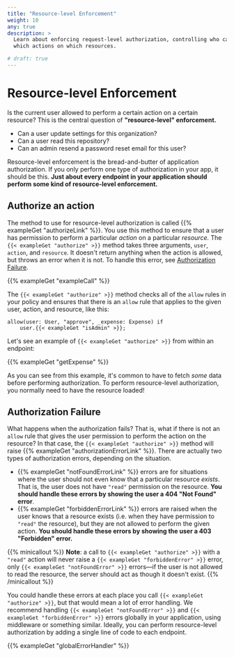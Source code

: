 ```yaml
---
title: "Resource-level Enforcement"
weight: 10
any: true
description: >
  Learn about enforcing request-level authorization, controlling who can perform
  which actions on which resources.

# draft: true
---
```


# Resource-level Enforcement

Is the current user allowed to perform a certain action on a certain resource?
This is the central question of **"resource-level" enforcement.**

- Can a user update settings for this organization?
- Can a user read this repository?
- Can an admin resend a password reset email for this user?

Resource-level enforcement is the bread-and-butter of application authorization.
If you only perform one type of authorization in your app, it should be
this. **Just about every endpoint in your application should perform some kind
of resource-level enforcement.**

## Authorize an action

The method to use for resource-level authorization is called {{% exampleGet "authorizeLink" %}}. You use this method to ensure that
a user has permission to perform a particular _action_ on a particular _resource._
The `{{< exampleGet "authorize" >}}` method takes three arguments, `user`, `action`, and `resource`.
It doesn't return anything when the action is allowed, but throws an error when
it is not. To handle this error, see [Authorization
Failure](#authorization-failure).

<!-- You'll see this method in a lot of our guides and examples, because it's the
simplest way to use Oso in your app. -->

{{% exampleGet "exampleCall" %}}

The `{{< exampleGet "authorize" >}}` method checks all of the `allow` rules in your policy and
ensures that there is an `allow` rule that applies to the given user,
action, and resource, like this:

```polar
allow(user: User, "approve", _expense: Expense) if
    user.{{< exampleGet "isAdmin" >}};
```

Let's see an example of `{{< exampleGet "authorize" >}}` from within an endpoint:

{{% exampleGet "getExpense" %}}

As you can see from this example, it's common to have to fetch _some_ data
before performing authorization. To perform resource-level authorization, you
normally need to have the resource loaded!

## Authorization Failure

What happens when the authorization fails? That is, what if there is not an
`allow` rule that gives the user permission to perform the action on the
resource? In that case, the `{{< exampleGet "authorize" >}}` method will raise
{{% exampleGet "authorizationErrorLink" %}}. There are actually two types of authorization
errors, depending on the situation.

- {{% exampleGet "notFoundErrorLink" %}} errors are
  for situations where the user should not even know that a particular resource
  _exists_. That is, the user does not have `"read"` permission on the resource.
  **You should handle these errors by showing the user a 404 "Not Found"
  error**.
- {{% exampleGet "forbiddenErrorLink" %}} errors are
  raised when the user knows that a resource exists (i.e. when they have
  permission to `"read"` the resource), but they are not allowed to perform the
  given action. **You should handle these errors by showing the user a 403
  "Forbidden" error.**

{{% minicallout %}}
**Note**: a call to `{{< exampleGet "authorize" >}}` with a `"read"` action will never raise a
`{{< exampleGet "forbiddenError" >}}` error, only `{{< exampleGet "notFoundError" >}}` errors—if the user is not allowed to read
the resource, the server should act as though it doesn't exist.
{{% /minicallout %}}

You could handle these errors at each place you call `{{< exampleGet "authorize" >}}`, but that would
mean a lot of error handling. We recommend handling `{{< exampleGet "notFoundError" >}}` and `{{< exampleGet "forbiddenError" >}}`
errors globally in your application, using middleware or something similar.
Ideally, you can perform resource-level authorization by adding a single line of
code to each endpoint.

{{% exampleGet "globalErrorHandler" %}}
